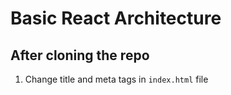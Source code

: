 # Basic React Architecture

## After cloning the repo
1. Change title and meta tags in `index.html` file